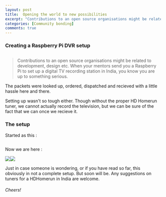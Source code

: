 ```yaml
---
layout: post
title: 	Opening the world to new possibilities
excerpt: "Contributions to an open source organisations might be related to development, design etc. When your mentors send you a Raspberry Pi to set up a digital TV recording station in India, you know you are up ..."
categories: [Community bonding]
comments: true
---
```


### Creating a Raspberry Pi DVR setup

<img src="{{ site.url }}/img/b.jpg" alt=""><br>

>Contributions to an open source organisations might be related to development, design etc. When your mentors send you a Raspberry Pi to set up a digital TV recording station in India, you know you are up to something serious.

The packets were looked up, ordered, dispatched and recieved with a little hassle here and there.

Setting up wasn't so tough either. Though without the proper HD Homerun tuner, we cannot actually record the television, but we can be sure of the fact that we can once we recieve it. 

### The setup

Started as this :

<img src="{{ site.url }}/img/e.jpg" alt=""><br>

Now we are here :

<img src="{{ site.url }}/img/f.jpg"><img src="{{ site.url }}/img/g.jpg">

Just in case someone is wondering, or if you have read so far, this obviously in not a complete setup. But soon will be. Any suggestions on tuners for a HDHomerun in India are welcome.

###### Cheers!
